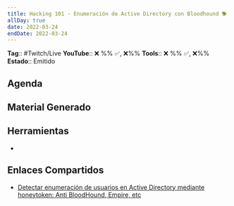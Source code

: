 ```yaml
---
title: Hacking 101 - Enumeración de Active Directory con Bloodhound 🐕
allDay: true
date: 2022-03-24
endDate: 2022-03-24
---
```

**Tag**:: #Twitch/Live
**YouTube**:: ❌ %% ✅, ❌%%
**Tools**:: ❌ %% ✅, ❌%%
**Estado**:: Emitido
## Agenda

## Material Generado
## Herramientas
- 
## Enlaces Compartidos
- [Detectar enumeración de usuarios en Active Directory mediante honeytoken: Anti BloodHound, Empire, etc](http://kinomakino.blogspot.com/2020/01/detectar-enumeracion-de-usuarios-en.html)